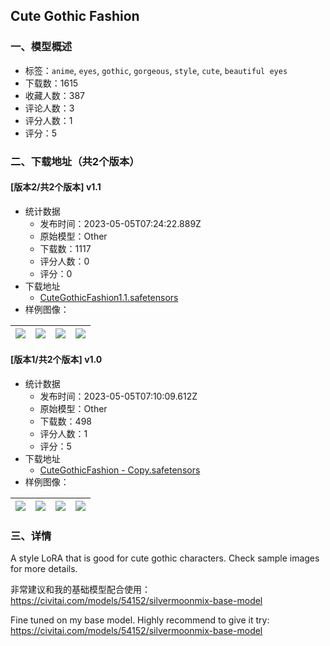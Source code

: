 ## Cute Gothic Fashion
### 一、模型概述

- 标签：`anime`, `eyes`, `gothic`, `gorgeous`, `style`, `cute`, `beautiful eyes`
- 下载数：1615
- 收藏人数：387
- 评论人数：3
- 评分人数：1
- 评分：5

### 二、下载地址（共2个版本）

#### [版本2/共2个版本] v1.1

- 统计数据
  - 发布时间：2023-05-05T07:24:22.889Z
  - 原始模型：Other
  - 下载数：1117
  - 评分人数：0
  - 评分：0
- 下载地址
  - [CuteGothicFashion1.1.safetensors](https://civitai.com/api/download/models/62851)
- 样例图像：

| <img src="https://image.civitai.com/xG1nkqKTMzGDvpLrqFT7WA/9535edc2-cd22-467e-9d33-b205692205db/width=450/692004.jpeg" /> | <img src="https://image.civitai.com/xG1nkqKTMzGDvpLrqFT7WA/adfa004f-e154-419e-98d3-f91a319b5b64/width=450/692002.jpeg" /> | <img src="https://image.civitai.com/xG1nkqKTMzGDvpLrqFT7WA/700c126c-0407-4575-b575-56a176b2df2d/width=450/691994.jpeg" /> | <img src="https://image.civitai.com/xG1nkqKTMzGDvpLrqFT7WA/26195a92-d33a-4798-8548-4732695837cd/width=450/691995.jpeg" /> |
| ---- | ---- | ---- | ---- |

#### [版本1/共2个版本] v1.0

- 统计数据
  - 发布时间：2023-05-05T07:10:09.612Z
  - 原始模型：Other
  - 下载数：498
  - 评分人数：1
  - 评分：5
- 下载地址
  - [CuteGothicFashion - Copy.safetensors](https://civitai.com/api/download/models/54762)
- 样例图像：

| <img src="https://image.civitai.com/xG1nkqKTMzGDvpLrqFT7WA/11600077-af29-4c72-0cfd-fb449253d000/width=450/592414.jpeg" /> | <img src="https://image.civitai.com/xG1nkqKTMzGDvpLrqFT7WA/169d644b-20e4-481b-b1da-3b4f6fe93c00/width=450/592413.jpeg" /> | <img src="https://image.civitai.com/xG1nkqKTMzGDvpLrqFT7WA/7f1f56a9-0dbe-43d4-61a3-190b9a59bf00/width=450/592412.jpeg" /> | <img src="https://image.civitai.com/xG1nkqKTMzGDvpLrqFT7WA/6851d84f-322e-4b7e-8993-09533dd31500/width=450/592416.jpeg" /> |
| ---- | ---- | ---- | ---- |


### 三、详情
<p>A style LoRA that is good for cute gothic characters. Check sample images for more details.</p><p>非常建议和我的基础模型配合使用：<a target="_blank" rel="ugc" href="https://civitai.com/models/54152/silvermoonmix-base-model">https://civitai.com/models/54152/silvermoonmix-base-model</a></p><p></p><p>Fine tuned on my base model. Highly recommend to give it try: <a target="_blank" rel="ugc" href="https://civitai.com/models/54152/silvermoonmix-base-model">https://civitai.com/models/54152/silvermoonmix-base-model</a></p>